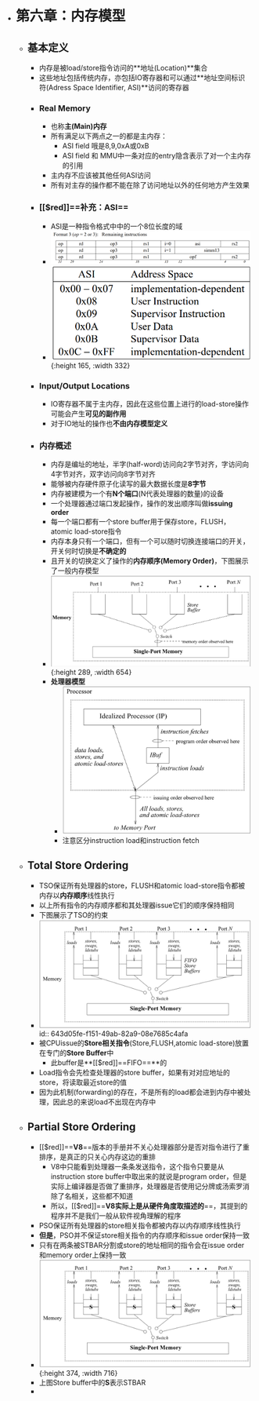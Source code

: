 - # 第六章：内存模型
	- ## 基本定义
		- 内存是被load/store指令访问的**地址(Location)**集合
		- 这些地址包括传统内存，亦包括IO寄存器和可以通过**地址空间标识符(Adress Space Identifier, ASI)**访问的寄存器
		- ### Real Memory
			- 也称**主(Main)内存**
			- 所有满足以下两点之一的都是主内存：
				- ASI field 哦是8,9,0xA或0xB
				- ASI field 和 MMU中一条对应的entry隐含表示了对一个主内存的引用
			- 主内存不应该被其他任何ASI访问
			- 所有对主存的操作都不能在除了访问地址以外的任何地方产生效果
		- ### [[$red]]==补充：ASI==
			- ASI是一种指令格式中中的一个8位长度的域
			- ![image.png](../assets/image_1681717906330_0.png)
			- ![image.png](../assets/image_1681717865367_0.png){:height 165, :width 332}
		- ### Input/Output Locations
			- IO寄存器不属于主内存，因此在这些位置上进行的load-store操作可能会产生**可见的副作用**
			- 对于IO地址的操作也**不由内存模型定义**
		- ### 内存概述
			- 内存是编址的地址，半字(half-word)访问向2字节对齐，字访问向4字节对齐，双字访问向8字节对齐
			- 能够被内存硬件原子化读写的最大数据长度是**8字节**
			- 内存被建模为一个有**N个端口**(N代表处理器的数量)的设备
			- 一个处理器通过端口发起操作，操作的发出顺序叫做**issuing order**
			- 每一个端口都有一个store buffer用于保存store，FLUSH，atomic load-store指令
			- 内存本身只有一个端口，但有一个可以随时切换连接端口的开关，开关何时切换是**不确定的**
			- 且开关的切换定义了操作的**内存顺序(Memory Order)**，下图展示了一般内存模型
			- ![image.png](../assets/image_1681719742175_0.png){:height 289, :width 654}
			- **处理器模型**
				- ![image.png](../assets/image_1681720152405_0.png)
				- 注意区分instruction load和instruction fetch
	- ## Total Store Ordering
		- TSO保证所有处理器的store，FLUSH和atomic load-store指令都被内存以**内存顺序**线性执行
		- 以上所有指令的内存顺序都和其处理器issue它们的顺序保持相同
		- 下图展示了TSO的约束
		- ![image.png](../assets/image_1681720833020_0.png)
		  id:: 643d05fe-f151-49ab-82a9-08e7685c4afa
		- 被CPUissue的**Store相关指令**(Store,FLUSH,atomic load-store)放置在专门的**Store Buffer**中
			- 此buffer是**[[$red]]==FIFO==**的
		- Load指令会先检查处理器的store buffer，如果有对对应地址的store，将读取最近store的值
		- 因为此机制(forwarding)的存在，不是所有的load都会进到内存中被处理，因此总的来说load不出现在内存中
	- ## Partial Store Ordering
		- [[$red]]==**V8**==版本的手册并不关心处理器部分是否对指令进行了重排序，是真正的只关心内存这边的重排
			- V8中只能看到处理器一条条发送指令，这个指令只要是从instruction store buffer中取出来的就说是program order，但是实际上编译器是否做了重排序，处理器是否使用记分牌或汤索罗消除了名相关，这些都不知道
			- 所以，[[$red]]==**V8实际上是从硬件角度取描述的**==，其提到的程序并不是我们一般从软件视角理解的程序
		- PSO保证所有处理器的store相关指令都被内存以内存顺序线性执行
		- **但是**，PSO并不保证store相关指令的内存顺序和issue order保持一致
		- 只有在两条被STBAR分割或store的地址相同的指令会在issue order和memory order上保持一致
		- ![image.png](../assets/image_1681722185888_0.png){:height 374, :width 716}
		- 上图Store buffer中的**S**表示STBAR
		-